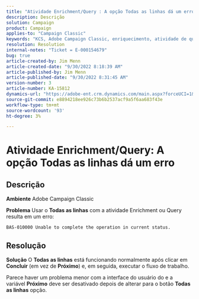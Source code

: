 ```yaml
---
title: "Atividade Enrichment/Query : A opção Todas as linhas dá um erro"
description: Descrição
solution: Campaign
product: Campaign
applies-to: "Campaign Classic"
keywords: "KCS, Adobe Campaign Classic, enriquecimento, atividade de query, opção Todas as linhas, erro"
resolution: Resolution
internal-notes: "Ticket = E-000154679"
bug: true
article-created-by: Jim Menn
article-created-date: "9/30/2022 8:18:39 AM"
article-published-by: Jim Menn
article-published-date: "9/30/2022 8:31:45 AM"
version-number: 3
article-number: KA-15812
dynamics-url: "https://adobe-ent.crm.dynamics.com/main.aspx?forceUCI=1&pagetype=entityrecord&etn=knowledgearticle&id=85aa3c7c-9840-ed11-9db1-0022480866ad"
source-git-commit: e8894218ee926c73b6b2537acf9a5f6aa683f43e
workflow-type: tm+mt
source-wordcount: '93'
ht-degree: 3%

---
```


# Atividade Enrichment/Query: A opção Todas as linhas dá um erro

## Descrição


<b>Ambiente</b>
Adobe Campaign Classic

<b>Problema</b>
Usar o <b>Todas as linhas</b> com a atividade Enrichment ou Query resulta em um erro:


```
BAS-010000 Unable to complete the operation in current status.
```



## Resolução


<b>Solução</b>
O <b>Todas as linhas</b> está funcionando normalmente após clicar em <b>Concluir</b> (em vez de <b>Próximo</b>) e, em seguida, executar o fluxo de trabalho.

Parece haver um problema menor com a interface do usuário do e a variável <b>Próximo</b> deve ser desativado depois de alterar para o botão <b>Todas as linhas</b> opção.

